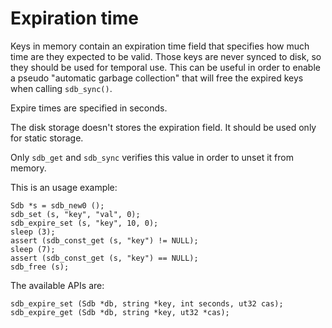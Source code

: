Expiration time
===============

Keys in memory contain an expiration time field that specifies how much time are they expected to be valid. Those keys are never synced to disk, so they should be used for temporal use. This can be useful in order to enable a pseudo "automatic garbage collection" that will free the expired keys when calling `sdb_sync()`.

Expire times are specified in seconds.

The disk storage doesn't stores the expiration field. It should be used only for static storage.

Only `sdb_get` and `sdb_sync` verifies this value in order to unset it from memory.

This is an usage example:

	Sdb *s = sdb_new0 ();
	sdb_set (s, "key", "val", 0);
	sdb_expire_set (s, "key", 10, 0);
	sleep (3);
	assert (sdb_const_get (s, "key") != NULL);
	sleep (7);
	assert (sdb_const_get (s, "key") == NULL);
	sdb_free (s);

The available APIs are:

	sdb_expire_set (Sdb *db, string *key, int seconds, ut32 cas);
	sdb_expire_get (Sdb *db, string *key, ut32 *cas);
